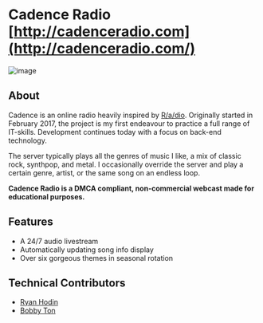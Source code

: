 # Cadence Radio [http://cadenceradio.com](http://cadenceradio.com/)

![image](https://user-images.githubusercontent.com/15851480/31005763-b56161b2-a4bf-11e7-8e0f-38ee78ff542d.png)

## About
Cadence is an online radio heavily inspired by [R/a/dio](http://r-a-d.io/). Originally started in February 2017, the project is my first endeavour to practice a full range of IT-skills. Development continues today with a focus on back-end technology.

The server typically plays all the genres of music I like, a mix of classic rock, synthpop, and metal. I occasionally override the server and play a certain genre, artist, or the same song on an endless loop.

**Cadence Radio is a DMCA compliant, non-commercial webcast made for educational purposes.**

## Features
* A 24/7 audio livestream
* Automatically updating song info display
* Over six gorgeous themes in seasonal rotation

## Technical Contributors
* [Ryan Hodin](https://github.com/za419)
* [Bobby Ton](https://github.com/bobbyt1997)
